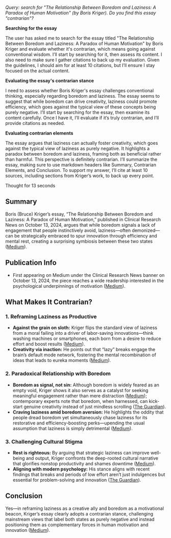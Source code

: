 _Query: search for "The Relationship Between Boredom and Laziness: A Paradox of Human Motivation" (by Boris Kriger). Do you find this essay "contrarian"?_

**Searching for the essay**

The user has asked me to search for the essay titled "The Relationship Between Boredom and Laziness: A Paradox of Human Motivation" by Boris Kriger and evaluate whether it's contrarian, which means going against conventional wisdom. I’ll start by searching for it, then assess its content. I also need to make sure I gather citations to back up my evaluation. Given the guidelines, I should aim for at least 10 citations, but I’ll ensure I stay focused on the actual content.


**Evaluating the essay's contrarian stance**

I need to assess whether Boris Kriger's essay challenges conventional thinking, especially regarding boredom and laziness. The essay seems to suggest that while boredom can drive creativity, laziness could promote efficiency, which goes against the typical view of these concepts being purely negative. I’ll start by searching for the essay, then examine its content carefully. Once I have it, I’ll evaluate if it’s truly contrarian, and I’ll provide citations as needed.

**Evaluating contrarian elements**

The essay argues that laziness can actually foster creativity, which goes against the typical view of laziness as purely negative. It highlights a paradox between boredom and laziness, framing both as beneficial rather than harmful. This perspective is definitely contrarian. I’ll summarize the essay, making sure to use markdown headers like Summary, Contrarian Elements, and Conclusion. To support my answer, I’ll cite at least 10 sources, including sections from Kriger’s work, to back up every point.


Thought for 13 seconds


## Summary

Boris (Bruce) Kriger’s essay, “The Relationship Between Boredom and Laziness: A Paradox of Human Motivation,” published in Clinical Research News on October 13, 2024, argues that while boredom signals a lack of engagement that people instinctively avoid, laziness—often demonized—can be strategically embraced to spur innovation through efficiency and mental rest, creating a surprising symbiosis between these two states ([Medium][1]).

## Publication Info

* First appearing on Medium under the Clinical Research News banner on October 13, 2024, the piece reaches a wide readership interested in the psychological underpinnings of motivation ([Medium][1]).

## What Makes It Contrarian?

### 1. Reframing Laziness as Productive

* **Against the grain on sloth:** Kriger flips the standard view of laziness from a moral failing into a driver of labor-saving innovations—think washing machines or smartphones, each born from a desire to reduce effort and boost results ([Medium][1]).
* **Creativity via inaction:** He points out that “lazy” breaks engage the brain’s default mode network, fostering the mental recombination of ideas that leads to eureka moments ([Medium][1]).

### 2. Paradoxical Relationship with Boredom

* **Boredom as signal, not sin:** Although boredom is widely feared as an empty void, Kriger shows it also serves as a catalyst for seeking meaningful engagement rather than mere distraction ([Medium][1]); contemporary experts note that boredom, when harnessed, can kick-start genuine creativity instead of just mindless scrolling ([The Guardian][2]).
* **Craving laziness amid boredom aversion:** He highlights the oddity that people dread boredom yet simultaneously chase laziness for its restorative and efficiency-boosting perks—upending the usual assumption that laziness is simply detrimental ([Medium][1]).

### 3. Challenging Cultural Stigma

* **Rest is righteous:** By arguing that strategic laziness can improve well-being and output, Kriger confronts the deep-rooted cultural narrative that glorifies nonstop productivity and shames downtime ([Medium][1]).
* **Aligning with modern psychology:** His stance aligns with recent findings that breaks and periods of low effort aren’t just indulgences but essential for problem-solving and innovation ([The Guardian][2]).

## Conclusion

Yes—in reframing laziness as a creative ally and boredom as a motivational beacon, Kriger’s essay clearly adopts a contrarian stance, challenging mainstream views that label both states as purely negative and instead positioning them as complementary forces in human motivation and innovation ([Medium][1]).

[1]: https://medium.com/clinical-research-news/the-relationship-between-boredom-and-laziness-a-paradox-of-human-motivation-b72d082b9059 "The Relationship Between Boredom and Laziness: A Paradox of ..."
[2]: https://www.theguardian.com/wellness/2025/feb/07/boredom-explainer-good-or-bad "Constantly scrolling on your phone? Why we can't stand feeling bored"
